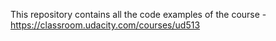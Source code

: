 This repository contains all the code examples of the course - https://classroom.udacity.com/courses/ud513